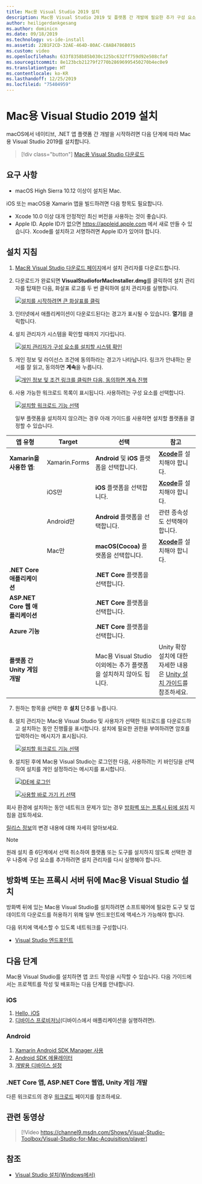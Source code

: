 ```yaml
---
title: Mac용 Visual Studio 2019 설치
description: Mac용 Visual Studio 2019 및 플랫폼 간 개발에 필요한 추가 구성 요소를 설치하는 방법에 대한 지침입니다.
author: heiligerdankgesang
ms.author: dominicn
ms.date: 09/18/2019
ms.technology: vs-ide-install
ms.assetid: 22B1F2CD-32AE-464D-80AC-C8AB4786B015
ms.custom: video
ms.openlocfilehash: 633f8358b85b030c125bc632ff759d92e508cfaf
ms.sourcegitcommit: 8e123bcb21279f2770b28696995450270b4ec0e9
ms.translationtype: HT
ms.contentlocale: ko-KR
ms.lasthandoff: 12/25/2019
ms.locfileid: "75404959"
---
```

# <a name="install-visual-studio-2019-for-mac"></a>Mac용 Visual Studio 2019 설치

macOS에서 네이티브, .NET 앱 플랫폼 간 개발을 시작하려면 다음 단계에 따라 Mac 용 Visual Studio 2019를 설치합니다.

 > [!div class="button"]
 > [Mac용 Visual Studio 다운로드](https://aka.ms/vsmac)

## <a name="requirements"></a>요구 사항

- macOS High Sierra 10.12 이상이 설치된 Mac.

iOS 또는 macOS용 Xamarin 앱을 빌드하려면 다음 항목도 필요합니다.

- Xcode 10.0 이상 대개 안정적인 최신 버전을 사용하는 것이 좋습니다.
- Apple ID. Apple ID가 없으면 https://appleid.apple.com 에서 새로 만들 수 있습니다. Xcode를 설치하고 서명하려면 Apple ID가 있어야 합니다.

## <a name="installation-instructions"></a>설치 지침

1. [Mac용 Visual Studio 다운로드 페이지](https://aka.ms/vsmac)에서 설치 관리자를 다운로드합니다.
2. 다운로드가 완료되면 **VisualStudioforMacInstaller.dmg**를 클릭하여 설치 관리자를 탑재한 다음, 화살표 로고를 두 번 클릭하여 설치 관리자를 실행합니다.

    [![설치를 시작하려면 큰 화살표를 클릭](media/install-installer-sml.png)](media/install-installer.png#lightbox)

3. 인터넷에서 애플리케이션이 다운로드된다는 경고가 표시될 수 있습니다. **열기**를 클릭합니다.
4. 설치 관리자가 시스템을 확인할 때까지 기다립니다.

    [![설치 관리자가 구성 요소를 설치할 시스템 확인](media/install-checking-sml.png)](media/install-checking.png#lightbox)

5. 개인 정보 및 라이선스 조건에 동의하라는 경고가 나타납니다. 링크가 안내하는 문서를 잘 읽고, 동의하면 **계속**을 누릅니다.

    [![개인 정보 및 조건 링크를 클릭한 다음, 동의하면 계속 진행](media/install-privacy.png)](media/install-privacy.png#lightbox)

6. 사용 가능한 워크로드 목록이 표시됩니다. 사용하려는 구성 요소를 선택합니다.

    [![설치할 워크로드 기능 선택](media/install-selection.png)](media/install-selection.png#lightbox)

   일부 플랫폼을 설치하지 않으려는 경우 아래 가이드를 사용하면 설치할 플랫폼을 결정할 수 있습니다.


|앱 유형  |Target  |선택  |참고  |
|---------|---------|---------|---------|
|**Xamarin을 사용한 앱**:| Xamarin.Forms|**Android** 및 **iOS** 플랫폼을 선택합니다. |[**Xcode**](https://developer.apple.com/xcode/)를 설치해야 합니다. |
||iOS만|**iOS** 플랫폼을 선택합니다.|[**Xcode**](https://developer.apple.com/xcode/)를 설치해야 합니다.|
||Android만|**Android** 플랫폼을 선택합니다.|관련 종속성도 선택해야 합니다.|
||Mac만|**macOS(Cocoa)** 플랫폼을 선택합니다.|[**Xcode**](https://developer.apple.com/xcode/)를 설치해야 합니다.|
|**.NET Core 애플리케이션**|         |**.NET Core** 플랫폼을 선택합니다.|         |
|**ASP.NET Core 웹 애플리케이션**|         |**.NET Core** 플랫폼을 선택합니다.|         |
|**Azure 기능**|         |**.NET Core** 플랫폼을 선택합니다.|         |
|**플랫폼 간 Unity 게임 개발**|         |Mac용 Visual Studio 이외에는 추가 플랫폼을 설치하지 않아도 됩니다.| Unity 확장 설치에 대한 자세한 내용은 [Unity 설치 가이드](/visualstudio/mac/setup-vsmac-tools-unity)를 참조하세요.|


7. 원하는 항목을 선택한 후 **설치** 단추를 누릅니다.
8. 설치 관리자는 Mac용 Visual Studio 및 사용자가 선택한 워크로드를 다운로드하고 설치하는 동안 진행률을 표시합니다. 설치에 필요한 권한을 부여하려면 암호를 입력하라는 메시지가 표시됩니다.

    [![설치할 워크로드 기능 선택](media/installation-progress.png)](media/installation-progress.png#lightbox)

9. 설치된 후에 Mac용 Visual Studio는 로그인한 다음, 사용하려는 키 바인딩을 선택하여 설치를 개인 설정하라는 메시지를 표시합니다.

    [![IDE에 로그인](media/ide-tour-2019-start-signin.png)](media/ide-tour-2019-start-signin.png#lightbox)

    [![사용할 바로 가기 키 선택](media/ide-tour-2019-keyboard-shortcut.png)](media/ide-tour-2019-keyboard-shortcut.png#lightbox)

회사 환경에 설치하는 동안 네트워크 문제가 있는 경우 [방화벽 또는 프록시 뒤에 설치](/visualstudio/mac/installation#install-visual-studio-for-mac-behind-a-firewall-or-proxy-server) 지침을 검토하세요.

[릴리스 정보](/visualstudio/releasenotes/vs2019-mac-relnotes)의 변경 내용에 대해 자세히 알아보세요.

> [!NOTE]
> 원래 설치 중 6단계에서 선택 취소하여 플랫폼 또는 도구를 설치하지 않도록 선택한 경우 나중에 구성 요소를 추가하려면 설치 관리자를 다시 실행해야 합니다.

## <a name="install-visual-studio-for-mac-behind-a-firewall-or-proxy-server"></a>방화벽 또는 프록시 서버 뒤에 Mac용 Visual Studio 설치

방화벽 뒤에 있는 Mac용 Visual Studio를 설치하려면 소프트웨어에 필요한 도구 및 업데이트의 다운로드를 허용하기 위해 일부 엔드포인트에 액세스가 가능해야 합니다.

다음 위치에 액세스할 수 있도록 네트워크를 구성합니다.

- [Visual Studio 엔드포인트](/visualstudio/mac/install-behind-a-firewall-or-proxy-server)

## <a name="next-steps"></a>다음 단계

Mac용 Visual Studio를 설치하면 앱 코드 작성을 시작할 수 있습니다. 다음 가이드에서는 프로젝트를 작성 및 배포하는 다음 단계를 안내합니다.

### <a name="ios"></a>iOS

1. [Hello, iOS](https://developer.xamarin.com/guides/ios/getting_started/hello,_iOS/)
2. [디바이스 프로비저닝](https://developer.xamarin.com/guides/ios/getting_started/installation/device_provisioning)(디바이스에서 애플리케이션을 실행하려면).

### <a name="android"></a>Android

1. [Xamarin Android SDK Manager 사용](https://developer.xamarin.com/guides/android/getting_started/installation/android-sdk/?ide=xs)
2. [Android SDK 에뮬레이터](https://developer.xamarin.com/guides/android/getting_started/installation/android-emulator/)
4. [개발용 디바이스 설정](https://developer.xamarin.com/guides/android/getting_started/installation/set_up_device_for_development/)

### <a name="net-core-apps-aspnet-core-web-apps-unity-game-development"></a>.NET Core 앱, ASP.NET Core 웹앱, Unity 게임 개발

다른 워크로드의 경우 [워크로드](workloads.md) 페이지를 참조하세요.

## <a name="related-video"></a>관련 동영상

> [!Video https://channel9.msdn.com/Shows/Visual-Studio-Toolbox/Visual-Studio-for-Mac-Acquisition/player]

## <a name="see-also"></a>참조

- [Visual Studio 설치(Windows에서)](/visualstudio/install/install-visual-studio)
